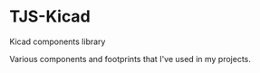 # TJS-Kicad
Kicad components library

Various components and footprints that I've used in my projects. 
